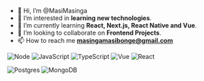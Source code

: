 - 👋 Hi, I’m @MasiMasinga
- 👀 I’m interested in **learning new technologies**.
- 🌱 I’m currently learning **React, Next.js, React Native and Vue**.
- 💞️ I’m looking to collaborate on **Frontend Projects**.
- 📫 How to reach me **masingamasibonge@gmail.com**

![Node](https://aleen42.github.io/badges/src/node.svg)
![JavaScript](https://aleen42.github.io/badges/src/javascript.svg)
![TypeScript](https://aleen42.github.io/badges/src/typescript.svg)
![Vue](https://aleen42.github.io/badges/src/vue.svg)
![React](https://aleen42.github.io/badges/src/react.svg)

![Postgres](https://img.shields.io/badge/PostgreSQL-316192?style=for-the-badge&logo=postgresql&logoColor=white)
![MongoDB](https://img.shields.io/badge/MongoDB-4EA94B?style=for-the-badge&logo=mongodb&logoColor=white)


<!---
MasiMasinga/MasiMasinga is a ✨ special ✨ repository because its `README.md` (this file) appears on your GitHub profile.
You can click the Preview link to take a look at your changes.
--->
